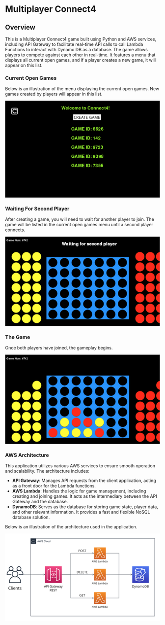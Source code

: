# Multiplayer Connect4

## Overview
This is a Multiplayer Connect4 game built using Python and AWS services, including API Gateway to facilitate real-time API calls to call Lambda Functions to interact with Dynamo DB as a database. The game allows players to compete against each other in real-time. It features a menu that displays all current open games, and if a player creates a new game, it will appear on this list.

### Current Open Games
Below is an illustration of the menu displaying the current open games. New games created by players will appear in this list.

![Current Open Games](images/game_list.png)

### Waiting For Second Player
After creating a game, you will need to wait for another player to join. The game will be listed in the current open games menu until a second player connects.

![Current Open Games](images/board1.png)

### The Game
Once both players have joined, the gameplay begins.

![Current Open Games](images/board2.png)

### AWS Architecture
This application utilizes various AWS services to ensure smooth operation and scalability. The architecture includes:

- **API Gateway**: Manages API requests from the client application, acting as a front door for the Lambda functions.
- **AWS Lambda**: Handles the logic for game management, including creating and joining games. It acts as the intermediary between the API Gateway and the database.
- **DynamoDB**: Serves as the database for storing game state, player data, and other relevant information. It provides a fast and flexible NoSQL database solution.

Below is an illustration of the architecture used in the application.


![Current Open Games](images/AWS_Architecture.png)
